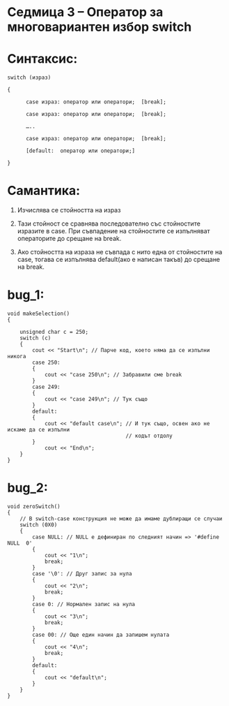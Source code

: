 # Седмица 3 – Оператор за многовариантен избор switch

Синтаксис:
=

```
switch (израз)

{

	  case израз: оператор или оператори;  [break];
  
	  case израз: оператор или оператори;  [break];
  
	  …..
  
	  case израз: оператор или оператори;  [break];
  
	  [default:  оператор или оператори;]
  
}
```

Самантика:
=

1. Изчислява се стойността на израз

2. Тази стойност се сравнява последователно със стойностите изразите в case. При съвпадение на стойностите се изпълняват операторите до срещане на break.

3. Ако стойността на израза не съвпада с нито една от стойностите на case, тогава се изпълнява default(ако е написан такъв) до срещане на break.

bug_1:
=
```
void makeSelection()
{

	unsigned char c = 250;
	switch (c)
	{
		cout << "Start\n"; // Парче код, което няма да се изпълни никога
		case 250:
		{
			cout << "case 250\n"; // Забравили сме break
		}
		case 249:
		{
			cout << "case 249\n"; // Тук също
		}
		default:
		{
			cout << "default case\n"; // И тук също, освен ако не искаме да се изпълни 
			                          // кодът отдолу
		}
			cout << "End\n";
	}
}

```

bug_2:
=
```
void zeroSwitch()
{
	// В switch-case конструкция не може да имаме дублиращи се случаи
	switch (0X0)
	{
		case NULL: // NULL е дефиниран по следният начин => '#define NULL  0'
		{
			cout << "1\n";
			break;
		}
		case '\0': // Друг запис за нула
		{
			cout << "2\n";
			break;
		}
		case 0: // Нормален запис на нула
		{
			cout << "3\n";
			break;
		}
		case 00: // Още един начин да запишем нулата
		{
			cout << "4\n";
			break;
		}
		default: 
		{
			cout << "default\n";
		}
	}
}

```
